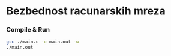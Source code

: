 # Bezbednost racunarskih mreza

### Compile & Run

```bash
gcc ./main.c -o main.out -w
./main.out
```
